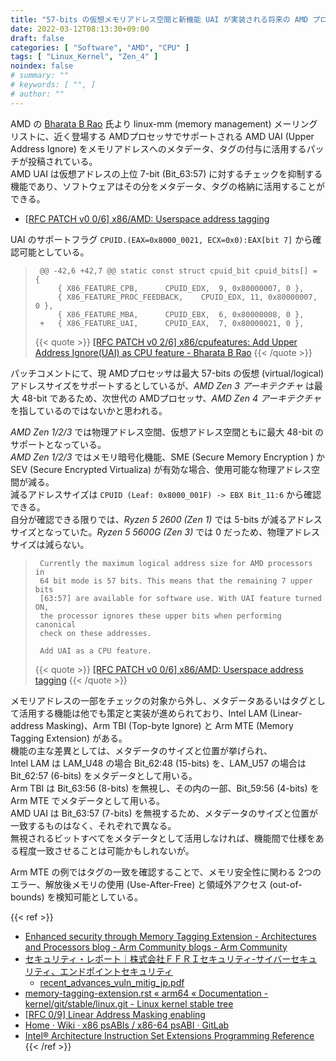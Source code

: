 ```yaml
---
title: "57-bits の仮想メモリアドレス空間と新機能 UAI が実装される将来の AMD プロセッサ"
date: 2022-03-12T08:13:30+09:00
draft: false
categories: [ "Software", "AMD", "CPU" ]
tags: [ "Linux_Kernel", "Zen_4" ]
noindex: false
# summary: ""
# keywords: [ "", ]
# author: ""
---
```


AMD の [Bharata B Rao](https://in.linkedin.com/in/bharata-b-rao-58123851) 氏より linux-mm (memory management) メーリングリストに、近く登場する AMDプロセッサでサポートされる AMD UAI (Upper Address Ignore) をメモリアドレスへのメタデータ、タグの付与に活用するパッチが投稿されている。  
AMD UAI は仮想アドレスの上位 7-bit (Bit_63:57) に対するチェックを抑制する機能であり、ソフトウェアはその分をメタデータ、タグの格納に活用することができる。  

* [[RFC PATCH v0 0/6] x86/AMD: Userspace address tagging](https://lore.kernel.org/linux-mm/2b26fc5b-d709-f2e1-0c8f-a6a548008216@intel.com/T/)

UAI のサポートフラグ `CPUID.(EAX=0x8000_0021, ECX=0x0):EAX[bit 7]` から確認可能としている。  

 > 		@@ -42,6 +42,7 @@ static const struct cpuid_bit cpuid_bits[] = {
 > 		 	{ X86_FEATURE_CPB,		CPUID_EDX,  9, 0x80000007, 0 },
 > 		 	{ X86_FEATURE_PROC_FEEDBACK,    CPUID_EDX, 11, 0x80000007, 0 },
 > 		 	{ X86_FEATURE_MBA,		CPUID_EBX,  6, 0x80000008, 0 },
 > 		+	{ X86_FEATURE_UAI,		CPUID_EAX,  7, 0x80000021, 0 },
 >
 > {{< quote >}} [[RFC PATCH v0 2/6] x86/cpufeatures: Add Upper Address Ignore(UAI) as CPU feature - Bharata B Rao](https://lore.kernel.org/linux-mm/20220310111545.10852-3-bharata@amd.com/) {{< /quote >}}

パッチコメントにて、現 AMDプロセッサは最大 57-bits の仮想 (virtual/logical) アドレスサイズをサポートするとしているが、*AMD Zen 3 アーキテクチャ* は最大 48-bit であるため、次世代の AMDプロセッサ、*AMD Zen 4 アーキテクチャ* を指しているのではないかと思われる。  

*AMD Zen 1/2/3* では物理アドレス空間、仮想アドレス空間ともに最大 48-bit のサポートとなっている。  
*AMD Zen 1/2/3* ではメモリ暗号化機能、SME (Secure Memory Encryption ) か SEV (Secure Encrypted Virtualiza) が有効な場合、使用可能な物理アドレス空間が減る。  
減るアドレスサイズは `CPUID (Leaf: 0x8000_001F) -> EBX Bit_11:6` から確認できる。  
自分が確認できる限りでは、*Ryzen 5 2600 (Zen 1)* では 5-bits が減るアドレスサイズとなっていた。*Ryzen 5 5600G (Zen 3)* では 0 だっため、物理アドレスサイズは減らない。  

 > 		Currently the maximum logical address size for AMD processors in
 > 		64 bit mode is 57 bits. This means that the remaining 7 upper bits
 > 		[63:57] are available for software use. With UAI feature turned ON,
 > 		the processor ignores these upper bits when performing canonical
 > 		check on these addresses.
 > 		
 > 		Add UAI as a CPU feature.
 >
 > {{< quote >}} [[RFC PATCH v0 0/6] x86/AMD: Userspace address tagging](https://lore.kernel.org/linux-mm/2b26fc5b-d709-f2e1-0c8f-a6a548008216@intel.com/T/#e1b9caa0c700839bc9238a3161ddc5b757062d077) {{< /quote >}}

メモリアドレスの一部をチェックの対象から外し、メタデータあるいはタグとして活用する機能は他でも策定と実装が進められており、Intel LAM (Linear-address Masking)、Arm TBI (Top-byte Ignore) と Arm MTE (Memory Tagging Extension) がある。  
機能の主な差異としては、メタデータのサイズと位置が挙げられ、  
Intel LAM は LAM_U48 の場合 Bit_62:48 (15-bits) を、LAM_U57 の場合は Bit_62:57 (6-bits) をメタデータとして用いる。  
Arm TBI は Bit_63:56 (8-bits) を無視し、その内の一部、Bit_59:56 (4-bits) を Arm MTE でメタデータとして用いる。  
AMD UAI は Bit_63:57 (7-bits) を無視するため、メタデータのサイズと位置が一致するものはなく、それぞれで異なる。  
無視されるビットすべてをメタデータとして活用しなければ、機能間で仕様をある程度一致させることは可能かもしれないが。  

Arm MTE の例ではタグの一致を確認することで、メモリ安全性に関わる 2つのエラー、解放後メモリの使用 (Use-After-Free) と領域外アクセス (out-of-bounds) を検知可能としている。  

{{< ref >}}
* [Enhanced security through Memory Tagging Extension - Architectures and Processors blog - Arm Community blogs - Arm Community](https://community.arm.com/arm-community-blogs/b/architectures-and-processors-blog/posts/enhanced-security-through-mte)
* [セキュリティ・レポート｜株式会社ＦＦＲＩセキュリティ-サイバーセキュリティ、エンドポイントセキュリティ](https://www.ffri.jp/research/index.htm)
    * [recent_advances_vuln_mitig_jp.pdf](https://www.ffri.jp/assets/files/research/research_papers/recent_advances_vuln_mitig_jp.pdf)
* [memory-tagging-extension.rst « arm64 « Documentation - kernel/git/stable/linux.git - Linux kernel stable tree](https://git.kernel.org/pub/scm/linux/kernel/git/stable/linux.git/tree/Documentation/arm64/memory-tagging-extension.rst?h=v5.16.14)
* [[RFC 0/9] Linear Address Masking enabling](https://lore.kernel.org/linux-mm/20210205151631.43511-2-kirill.shutemov@linux.intel.com/T/#u)
* [Home · Wiki · x86 psABIs / x86-64 psABI · GitLab](https://gitlab.com/x86-psABIs/x86-64-ABI/-/wikis/home)
* [Intel® Architecture Instruction Set Extensions Programming Reference](https://cdrdv2.intel.com/v1/dl/getContent/671368)
{{< /ref >}}
